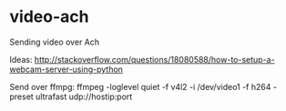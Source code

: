 video-ach
=========

Sending video over Ach

Ideas: http://stackoverflow.com/questions/18080588/how-to-setup-a-webcam-server-using-python

Send over ffmpg: 
ffmpeg -loglevel quiet -f v4l2 -i /dev/video1 -f h264 -preset ultrafast udp://hostip:port
